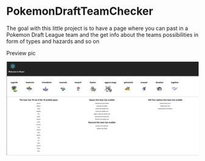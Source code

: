 # PokemonDraftTeamChecker

The goal with this little project is to have a page where you can past in a Pokemon Draft League team and the get info about the teams possibilities in form of types and hazards and so on

Preview pic

![Preview.png](preview.png)
